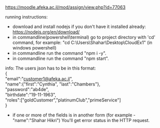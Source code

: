 https://moodle.afeka.ac.il/mod/assign/view.php?id=77063

running instructions:
- download and install nodejs if you don't have it installed already:
  https://nodejs.org/en/download/
- in commandline(powershell\terminal) go to project directory with 'cd' command,
  for example: "cd C:\Users\Shahar\Desktop\CloudEx1" (in windows powershell)
- in commandline run the command "npm i -y".
- in commandline run the command "npm start".

info:
The users json has to be in this format:<br />
{<br />
  "email":"customer1@afeka.ac.il",<br />
  "name":{"first":"Cynthia", "last":"Chambers"},<br />
  "password":"ab4de",<br />
  "birthdate":"19-11-1963",<br />
  "roles":["goldCustomer","platinumClub","primeService"]<br />
}<br />
- if one or more of the fields is in another form (for example - "name":"Shahar Hikri")
  You'll get error status in the HTTP request.
